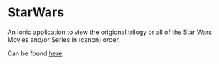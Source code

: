 # StarWars
An Ionic application to view the origional trilogy or all of the Star Wars Movies and/or Series in (canon) order.

Can be found <a href="https://homework9-zd009.web.app">here</a>.
